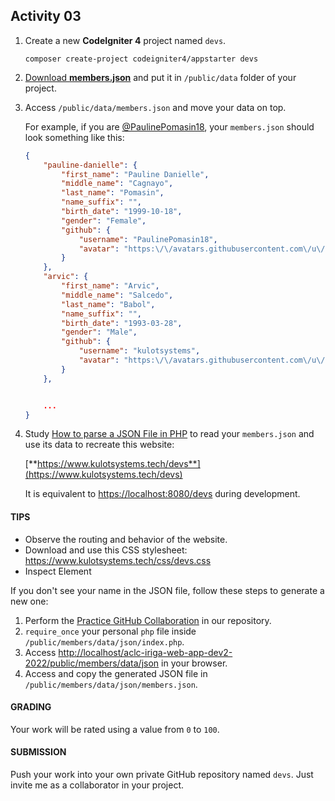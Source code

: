 ## Activity 03

1. Create a new **CodeIgniter 4** project named `devs`.
   ```
   composer create-project codeigniter4/appstarter devs
   ```

2. [Download **members.json**](https://github.com/kulotsystems/aclc-iriga-web-app-dev2-2022/blob/master/public/members/data/json/members.json)
   and put it in `/public/data` folder of your project.
   
3. Access `/public/data/members.json` and move your data on top.

   For example, if you are [@PaulinePomasin18](https://github.com/PaulinePomasin18), your `members.json` should look something like this:
   
   ```json
   {
       "pauline-danielle": {
           "first_name": "Pauline Danielle",
           "middle_name": "Cagnayo",
           "last_name": "Pomasin",
           "name_suffix": "",
           "birth_date": "1999-10-18",
           "gender": "Female",
           "github": {
               "username": "PaulinePomasin18",
               "avatar": "https:\/\/avatars.githubusercontent.com\/u\/103513364?s=400&u=0440c0b393000c77907779332f6772d9ddb0ab0f&v=4"
           }
       },
       "arvic": {
           "first_name": "Arvic",
           "middle_name": "Salcedo",
           "last_name": "Babol",
           "name_suffix": "",
           "birth_date": "1993-03-28",
           "gender": "Male",
           "github": {
               "username": "kulotsystems",
               "avatar": "https:\/\/avatars.githubusercontent.com\/u\/78327825?v=4"
           }
       },
   
   
       ...
   }
   ```
   
4. Study [How to parse a JSON File in PHP](https://www.geeksforgeeks.org/how-to-parse-a-json-file-in-php/)
   to read your `members.json` and use its data to recreate this website:
   
   [**https://www.kulotsystems.tech/devs**](https://www.kulotsystems.tech/devs)
   
   It is equivalent to <https://localhost:8080/devs> during development.


#### TIPS
* Observe the routing and behavior of the website.
* Download and use this CSS stylesheet: <https://www.kulotsystems.tech/css/devs.css>
* Inspect Element

If you don't see your name in the JSON file, follow these steps to generate a new one:
1. Perform the [Practice GitHub Collaboration](https://github.com/kulotsystems/aclc-iriga-web-app-dev2-2022)
in our repository.
2. `require_once` your personal `php` file inside `/public/members/data/json/index.php`.
3. Access <http://localhost/aclc-iriga-web-app-dev2-2022/public/members/data/json> in your browser.
4. Access and copy the generated JSON file in `/public/members/data/json/members.json`.

#### GRADING
Your work will be rated using a value from `0` to `100`.

#### SUBMISSION
Push your work into your own private GitHub repository named `devs`. Just invite me as a collaborator in your project.